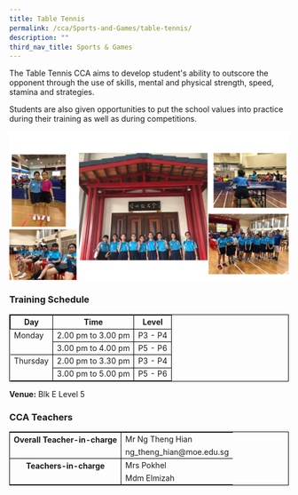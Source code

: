 ```yaml
---
title: Table Tennis
permalink: /cca/Sports-and-Games/table-tennis/
description: ""
third_nav_title: Sports & Games
---
```

The Table Tennis CCA aims to develop student's ability to outscore the opponent through the use of skills, mental and physical strength, speed, stamina and strategies.

Students are also given opportunities to put the school values into practice during their training as well as during competitions.

![](/images/etennis02.jpg)

### Training Schedule

<table style="border-collapse: collapse; border: 1px solid black;">
  <thead>
    <tr>
      <th style="border: 1px solid black;">Day</th>
      <th style="border: 1px solid black;">Time</th>
      <th style="border: 1px solid black;">Level</th>
    </tr>
  </thead>
  <tbody>
    <tr>
      <td style="border: none;border-right: 1px solid black">Monday</td>
      <td style="border: 1px solid black;">2.00 pm to 3.00 pm</td>
      			<td style="border: 1px solid black;">P3 - P4</td>
    </tr>
    <tr> 
<td style="border: none;border-right: 1px solid black"></td> <td style="border: 1px solid black;">3.00 pm to 4.00 pm</td>
      <td style="border: 1px solid black;">P5 - P6</td>
    </tr>
    <tr>
      <td style="border: none; border-top: 1px solid black; border-right: 1px solid black">Thursday</td>
      <td style="border: 1px solid black;">2.00 pm to 3.30 pm</td>
      			<td style="border: 1px solid black;">P3 - P4</td>
    </tr>
    <tr> 
<td style="border-right: 1px solid black"></td> 
			<td style="border: 1px solid black;">3.00 pm to 5.00 pm</td>
      <td style="border: 1px solid black;">P5 - P6</td>
    </tr>
    <tr>
  </tr></tbody>
</table>

**Venue:**
 Blk E Level 5



### CCA Teachers

<table style="border-collapse: collapse; border: 1px solid black;">
  <tbody>
    <tr>
      <th style="border: none; border-right: 1px solid black">Overall Teacher-in-charge
      </th><td style="border: none;">Mr Ng Theng Hian</td>
		 </tr>
    <tr>
      <td style="border-bottom: 1px solid black; border-right: 1px solid black"></td>
      <td style="border-bottom: 1px solid black;">ng_theng_hian@moe.edu.sg</td>
    </tr>
    <tr>
      <th style="border: none; border-right: 1px solid black">Teachers-in-charge
      </th><td style="border: none;">Mrs Pokhel </td>
    </tr>
    <tr>
      <td style="border: none;border-right: 1px solid black"></td>
      <td style="border: none;">Mdm Elmizah </td>
    </tr>
    <tr>
    </tr>
  </tbody>
</table>